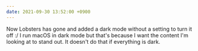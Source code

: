 ```yaml
---
date: 2021-09-30 13:52:00 +0900
---
```


Now Lobsters has gone and added a dark mode without a setting to turn it off :/ I run macOS in dark mode but that's because I want the content I'm looking at to stand out. It doesn't do that if everything is dark.
